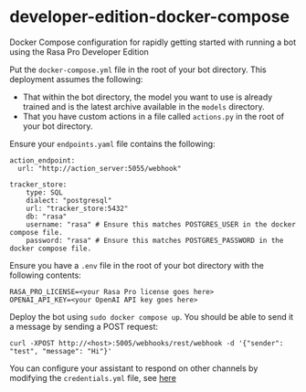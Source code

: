 # developer-edition-docker-compose
Docker Compose configuration for rapidly getting started with running a bot using the Rasa Pro Developer Edition

Put the `docker-compose.yml` file in the root of your bot directory. This deployment assumes the following:
- That within the bot directory, the model you want to use is already trained and is the latest archive available in the `models` directory.
- That you have custom actions in a file called `actions.py` in the root of your bot directory.

Ensure your `endpoints.yaml` file contains the following:
```
action_endpoint:
  url: "http://action_server:5055/webhook"

tracker_store:
    type: SQL
    dialect: "postgresql" 
    url: "tracker_store:5432"  
    db: "rasa"  
    username: "rasa" # Ensure this matches POSTGRES_USER in the docker compose file.
    password: "rasa" # Ensure this matches POSTGRES_PASSWORD in the docker compose file.
```

Ensure you have a `.env` file in the root of your bot directory with the following contents:
```
RASA_PRO_LICENSE=<your Rasa Pro license goes here>
OPENAI_API_KEY=<your OpenAI API key goes here>
```

Deploy the bot using `sudo docker compose up`. 
You should be able to send it a message by sending a POST request: 

```
curl -XPOST http://<host>:5005/webhooks/rest/webhook -d '{"sender": "test", "message": "Hi"}'
```

You can configure your assistant to respond on other channels by 
modifying the `credentials.yml` file, see [here](https://rasa.com/docs/rasa-pro/connectors/messaging-and-voice-channels)
